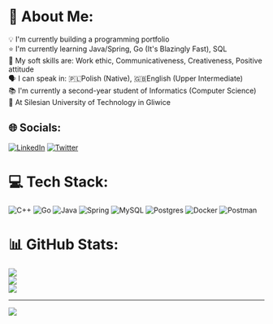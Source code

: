 # 💫 About Me:
💡 I'm currently building a programming portfolio<br>⭐ I'm currently learning Java/Spring, Go (It's Blazingly Fast), SQL<br>💭 My soft skills are: Work ethic, Communicativeness, Creativeness, Positive attitude<br>🗣️ I can speak in: 🇵🇱Polish (Native), 🇬🇧English (Upper Intermediate)<br>📚 I'm currently a second-year student of Informatics (Computer Science) <br>🏫 At Silesian University of Technology in Gliwice

## 🌐 Socials:
[![LinkedIn](https://img.shields.io/badge/LinkedIn-%230077B5.svg?logo=linkedin&logoColor=white)](https://linkedin.com/in/Tomasz-Żogała) [![Twitter](https://img.shields.io/badge/Twitter-%231DA1F2.svg?logo=Twitter&logoColor=white)](https://twitter.com/TomaszZogala) 

# 💻 Tech Stack:
![C++](https://img.shields.io/badge/c++-%2300599C.svg?style=for-the-badge&logo=c%2B%2B&logoColor=white) ![Go](https://img.shields.io/badge/go-%2300ADD8.svg?style=for-the-badge&logo=go&logoColor=white) ![Java](https://img.shields.io/badge/java-%23ED8B00.svg?style=for-the-badge&logo=java&logoColor=white) ![Spring](https://img.shields.io/badge/spring-%236DB33F.svg?style=for-the-badge&logo=spring&logoColor=white) ![MySQL](https://img.shields.io/badge/mysql-%2300f.svg?style=for-the-badge&logo=mysql&logoColor=white) ![Postgres](https://img.shields.io/badge/postgres-%23316192.svg?style=for-the-badge&logo=postgresql&logoColor=white) ![Docker](https://img.shields.io/badge/docker-%230db7ed.svg?style=for-the-badge&logo=docker&logoColor=white) ![Postman](https://img.shields.io/badge/Postman-FF6C37?style=for-the-badge&logo=postman&logoColor=white)

# 📊 GitHub Stats:
![](https://github-readme-stats.vercel.app/api?username=Tomasz-Zogala&theme=radical&hide_border=true&include_all_commits=true&count_private=false)<br/>
![](https://github-readme-streak-stats.herokuapp.com/?user=Tomasz-Zogala&theme=radical&hide_border=true)<br/>
![](https://github-readme-stats.vercel.app/api/top-langs/?username=Tomasz-Zogala&theme=radical&hide_border=true&include_all_commits=true&count_private=false&layout=compact)

---
[![](https://visitcount.itsvg.in/api?id=Tomasz-Zogala&icon=3&color=10)](https://visitcount.itsvg.in)

